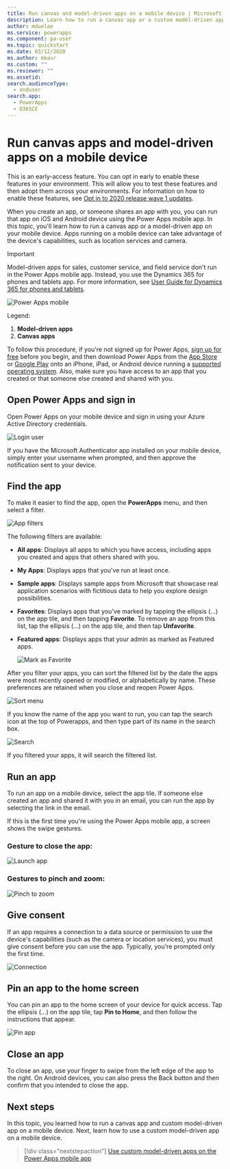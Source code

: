 ```yaml
---
title: Run canvas and model-driven apps on a mobile device | Microsoft Docs
description: Learn how to run a canvas app or a custom model-driven app on a mobile device.
author: mduelae
ms.service: powerapps
ms.component: pa-user
ms.topic: quickstart
ms.date: 03/12/2020
ms.author: mkaur
ms.custom: ""
ms.reviewer: ""
ms.assetid: 
search.audienceType: 
  - enduser
search.app: 
  - PowerApps
  - D365CE
---
```


# Run canvas apps and model-driven apps on a mobile device

This is an early-access feature. You can opt in early to enable these features in your environment. This will allow you to test these features and then adopt them across your environments. For information on how to enable these features, see [Opt in to 2020 release wave 1 updates](https://docs.microsoft.com/power-platform/admin/opt-in-early-access-updates).

When you create an app, or someone shares an app with you, you can run that app on iOS and Android device using the Power Apps mobile app. In this topic, you'll learn how to run a canvas app or a model-driven app on your mobile device. Apps running on a mobile device can take advantage of the device's capabilities, such as location services and camera.

> [!IMPORTANT]
> Model-driven apps for sales, customer service, and field service don't run in the Power Apps mobile app. Instead, you use the Dynamics 365 for phones and tablets app. For more information, see [User Guide for Dynamics 365 for phones and tablets](https://docs.microsoft.com/dynamics365/mobile-app/dynamics-365-phones-tablets-users-guide).

![Power Apps mobile](media/powerappsmobile.png)

Legend:

1. **Model-driven apps**
2. **Canvas apps**

To follow this procedure, if you're not signed up for Power Apps, [sign up for free](https://make.powerapps.com/signup?redirect=marketing&email=) before you begin, and then download Power Apps from the [App Store](https://itunes.apple.com/app/powerapps/id1047318566?mt=8) or [Google Play](https://play.google.com/store/apps/details?id=com.microsoft.msapps) onto an iPhone, iPad, or Android device running a [supported operating system](../maker/canvas-apps/limits-and-config.md). Also, make sure you have access to an app that you created or that someone else created and shared with you.



## Open Power Apps and sign in
Open Power Apps on your mobile device and sign in using your Azure Active Directory credentials.

![Login user](media/powerapps_mobile_app_signin_screen.png)

If you have the Microsoft Authenticator app installed on your mobile device, simply enter your username when prompted, and then approve the notification sent to your device.

## Find the app
To make it easier to find the app, open the **PowerApps** menu, and then select a filter.

![App filters](media/filter-menu.png)

The following filters are available:

* **All apps**: Displays all apps to which you have access, including apps you created and apps that others shared with you.

* **My Apps**: Displays apps that you've run at least once.

* **Sample apps**: Displays sample apps from Microsoft that showcase real application scenarios with fictitious data to help you explore design possibilities.

* **Favorites**: Displays apps that you've marked by tapping the ellipsis (...) on the app tile, and then tapping **Favorite**. To remove an app from this list, tap the ellipsis (...) on the app tile, and then tap **Unfavorite**.

* **Featured apps**: Displays apps that your admin as marked as Featured apps.

    ![Mark as Favorite](./media/run-app-client/favorite.png)

After you filter your apps, you can sort the filtered list by the date the apps were most recently opened or modified, or alphabetically by name. These preferences are retained when you close and reopen Power Apps.

![Sort menu](./media/run-app-client/sort-menu.png)

If you know the name of the app you want to run, you can tap the search icon at the top of Powerapps, and then type part of its name in the search box.

![Search](./media/run-app-client/search.png)

If you filtered your apps, it will search the filtered list.

## Run an app
To run an app on a mobile device, select the app tile. If someone else created an app and shared it with you in an email, you can run the app by selecting the link in the email.

If this is the first time you're using the Power Apps mobile app, a screen shows the swipe gestures.

### Gesture to close the app:

![Launch app](media/swipe.gif)

### Gestures to pinch and zoom:

![Pinch to zoom](media/pinchtozoom.jpg)

## Give consent
If an app requires a connection to a data source or permission to use the device's capabilities (such as the camera or location services), you must give consent before you can use the app. Typically, you're prompted only the first time.

![Connection](./media/run-app-client/app-connection.png)

## Pin an app to the home screen
You can pin an app to the home screen of your device for quick access. Tap the ellipsis (...) on the app tile, tap **Pin to Home**, and then follow the instructions that appear.

![Pin app](./media/run-app-client/run-client-pin.png)

## Close an app
To close an app, use your finger to swipe from the left edge of the app to the right. On Android devices, you can also press the Back button and then confirm that you intended to close the app.

## Next steps
In this topic, you learned how to run a canvas app and custom model-driven app on a mobile device. Next, learn how to use a custom model-driven app on a mobile device. 
> [!div class="nextstepaction"]
> [Use custom model-driven apps on the Power Apps mobile app](use-custom-model-driven-app-on-mobile.md)
